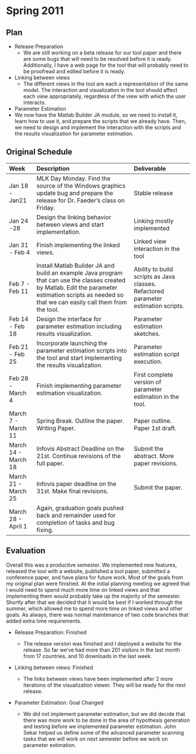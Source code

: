 # Spring 2011 #

## Plan ##

  * Release Preparation
    * We are still working on a beta release for our tool paper and there are some bugs that will need to be resolved before it is ready. Additionally, I have a web page for the tool that will probably need to be proofread and edited before it is ready.
  * Linking between views
    * The different views in the tool are each a representation of the same model. The interaction and visualization in the tool should affect each view appropriately, regardless of the view with which the user interacts.
  * Parameter Estimation
  * We now have the Matlab Builder JA module, so we need to install it, learn how to use it, and prepare the scripts that we already have. Then, we need to design and implement the interaction with the scripts and the results visualization for parameter estimation.

## Original Schedule ##

| **Week** | **Description** | **Deliverable** |
|:---------|:----------------|:----------------|
| Jan 18 - Jan21 | MLK Day Monday. Find the source of the Windows graphics update bug and prepare the release for Dr. Faeder’s class on Friday. | Stable release |
| Jan 24 -28 | Design the linking behavior between views and start implementation. | Linking mostly implemented |
| Jan 31 - Feb 4 | Finish implementing the linked views. | Linked view interaction in the tool |
| Feb 7 - Feb 11 | Install Matlab Builder JA and build an example Java program that can use the classes created by Matlab. Edit the parameter estimation scripts as needed so that we can easily call them from the tool. | Ability to build scripts as Java classes. Refactored parameter estimation scripts. |
| Feb 14 - Feb 18 | Design the interface for parameter estimation including results visualization.	| Parameter estimation sketches. |
| Feb 21 - Feb 25 | Incorporate launching the parameter estimation scripts into the tool and start implementing the results visualization. | Parameter estimation script execution. |
| Feb 28 - March 4 | Finish implementing parameter estimation visualization. | First complete version of parameter estimation in the tool.|
| March 7 - March 11 | Spring Break. Outline the paper. Writing Paper. | Paper outline. Paper 1st draft. |
| March 14 - March 18 | Infovis Abstract Deadline on the 21st. Continue revisions of the full paper. | Submit the abstract. More paper revisions.|
| March 21 - March 25 | Infovis paper deadline on the 31st. Make final revisions. | Submit the paper. |
| March 28 - April 1 | Again, graduation goals pushed back and remainder used for completion of tasks and bug fixing.	|  |

## Evaluation ##

Overall this was a productive semester. We implemented new features, released the tool with a website, published a tool paper, submitted a conference paper, and have plans for future work. Most of the goals from my original plan were finished. At the initial planning meeting we agreed that I would need to spend much more time on linked views and that implementing them would probably take up the majority of the semester. Shortly after that we decided that it would be best if I worked through the summer, which allowed me to spend more time on linked views and other goals. As always, there was normal maintenance of two code branches that added extra time requirements.

  * Release Preparation: Finished
    * The release version was finished and I deployed a website for the release. So far we’ve had more than 201 visitors in the last month from 17 countries, and 10 downloads in the last week.

  * Linking between views: Finished
    * The links between views have been implemented after 2 more iterations of the visualization viewer. They will be ready for the next release.
  * Parameter Estimation: Goal Changed
    * We did not implement parameter estimation, but we did decide that there was more work to be done in the area of hypothesis generation and testing before we implemented parameter estimation. John Sekar helped us define some of the advanced parameter scanning tasks that we will work on next semester before we work on parameter estimation.